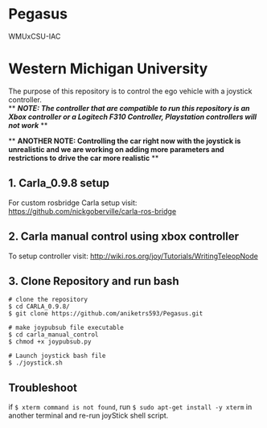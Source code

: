 # Pegasus
WMUxCSU-IAC 


# Western Michigan University
The purpose of this repository is to control the ego vehicle with a joystick controller.  
** ***NOTE: The controller that are compatible to run this repository is an Xbox controller or a Logitech F310 Controller, Playstation controllers will not work*** **  

** **ANOTHER NOTE: Controlling the car right now with the joystick is unrealistic and we are working on adding more parameters and restrictions to drive the car more realistic** **

## 1. Carla_0.9.8 setup

For custom rosbridge Carla setup visit: 
<https://github.com/nickgoberville/carla-ros-bridge>

## 2. Carla manual control using xbox controller
To setup controller visit: 
<http://wiki.ros.org/joy/Tutorials/WritingTeleopNode>

## 3. Clone Repository and run bash
```
# clone the repository
$ cd CARLA_0.9.8/ 
$ git clone https://github.com/aniketrs593/Pegasus.git

# make joypubsub file executable
$ cd carla_manual_control 
$ chmod +x joypubsub.py

# Launch joystick bash file
$ ./joystick.sh
```
## Troubleshoot 
if `$ xterm command is not found`, run `$ sudo apt-get install -y xterm` in another terminal and re-run joyStick shell script.



  



